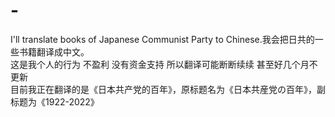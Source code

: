 # -
I'll translate books of Japanese Communist Party to Chinese.我会把日共的一些书籍翻译成中文。  
这是我个人的行为 不盈利 没有资金支持 所以翻译可能断断续续 甚至好几个月不更新  
目前我正在翻译的是《日本共产党的百年》，原标题名为《日本共産党の百年》，副标题为《1922-2022》
